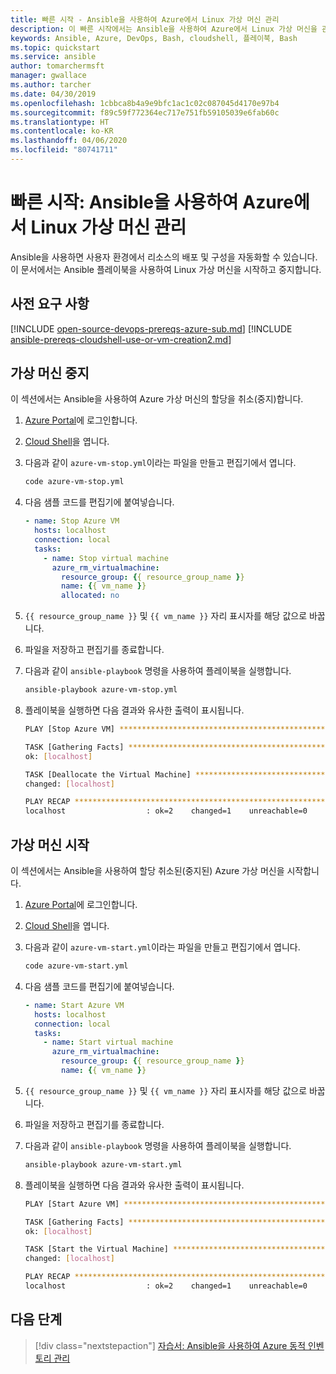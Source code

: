 ```yaml
---
title: 빠른 시작 - Ansible을 사용하여 Azure에서 Linux 가상 머신 관리
description: 이 빠른 시작에서는 Ansible을 사용하여 Azure에서 Linux 가상 머신을 관리하는 방법을 알아봅니다.
keywords: Ansible, Azure, DevOps, Bash, cloudshell, 플레이북, Bash
ms.topic: quickstart
ms.service: ansible
author: tomarchermsft
manager: gwallace
ms.author: tarcher
ms.date: 04/30/2019
ms.openlocfilehash: 1cbbca8b4a9e9bfc1ac1c02c087045d4170e97b4
ms.sourcegitcommit: f89c59f772364ec717e751fb59105039e6fab60c
ms.translationtype: HT
ms.contentlocale: ko-KR
ms.lasthandoff: 04/06/2020
ms.locfileid: "80741711"
---
```

# <a name="quickstart-manage-linux-virtual-machines-in-azure-using-ansible"></a>빠른 시작: Ansible을 사용하여 Azure에서 Linux 가상 머신 관리

Ansible을 사용하면 사용자 환경에서 리소스의 배포 및 구성을 자동화할 수 있습니다. 이 문서에서는 Ansible 플레이북을 사용하여 Linux 가상 머신을 시작하고 중지합니다. 

## <a name="prerequisites"></a>사전 요구 사항

[!INCLUDE [open-source-devops-prereqs-azure-sub.md](../../includes/open-source-devops-prereqs-azure-subscription.md)]
[!INCLUDE [ansible-prereqs-cloudshell-use-or-vm-creation2.md](../../includes/ansible-prereqs-cloudshell-use-or-vm-creation2.md)]

## <a name="stop-a-virtual-machine"></a>가상 머신 중지

이 섹션에서는 Ansible을 사용하여 Azure 가상 머신의 할당을 취소(중지)합니다.

1. [Azure Portal](https://go.microsoft.com/fwlink/p/?LinkID=525040)에 로그인합니다.

1. [Cloud Shell](/azure/cloud-shell/overview)을 엽니다.

1. 다음과 같이 `azure-vm-stop.yml`이라는 파일을 만들고 편집기에서 엽니다.

    ```bash
    code azure-vm-stop.yml
    ```

1. 다음 샘플 코드를 편집기에 붙여넣습니다.

    ```yaml
    - name: Stop Azure VM
      hosts: localhost
      connection: local
      tasks:
        - name: Stop virtual machine
          azure_rm_virtualmachine:
            resource_group: {{ resource_group_name }}
            name: {{ vm_name }}
            allocated: no
    ```

1. `{{ resource_group_name }}` 및 `{{ vm_name }}` 자리 표시자를 해당 값으로 바꿉니다.

1. 파일을 저장하고 편집기를 종료합니다.

1. 다음과 같이 `ansible-playbook` 명령을 사용하여 플레이북을 실행합니다.

    ```bash
    ansible-playbook azure-vm-stop.yml
    ```

1. 플레이북을 실행하면 다음 결과와 유사한 출력이 표시됩니다.

    ```bash
    PLAY [Stop Azure VM] ********************************************************

    TASK [Gathering Facts] ******************************************************
    ok: [localhost]

    TASK [Deallocate the Virtual Machine] ***************************************
    changed: [localhost]

    PLAY RECAP ******************************************************************
    localhost                  : ok=2    changed=1    unreachable=0    failed=0
    ```

## <a name="start-a-virtual-machine"></a>가상 머신 시작

이 섹션에서는 Ansible을 사용하여 할당 취소된(중지된) Azure 가상 머신을 시작합니다.

1. [Azure Portal](https://go.microsoft.com/fwlink/p/?LinkID=525040)에 로그인합니다.

1. [Cloud Shell](/azure/cloud-shell/overview)을 엽니다.

1. 다음과 같이 `azure-vm-start.yml`이라는 파일을 만들고 편집기에서 엽니다.

    ```bash
    code azure-vm-start.yml
    ```

1. 다음 샘플 코드를 편집기에 붙여넣습니다.

    ```yaml
    - name: Start Azure VM
      hosts: localhost
      connection: local
      tasks:
        - name: Start virtual machine
          azure_rm_virtualmachine:
            resource_group: {{ resource_group_name }}
            name: {{ vm_name }}
    ```

1. `{{ resource_group_name }}` 및 `{{ vm_name }}` 자리 표시자를 해당 값으로 바꿉니다.

1. 파일을 저장하고 편집기를 종료합니다.

1. 다음과 같이 `ansible-playbook` 명령을 사용하여 플레이북을 실행합니다.

    ```bash
    ansible-playbook azure-vm-start.yml
    ```

1. 플레이북을 실행하면 다음 결과와 유사한 출력이 표시됩니다.

    ```bash
    PLAY [Start Azure VM] ********************************************************

    TASK [Gathering Facts] ******************************************************
    ok: [localhost]

    TASK [Start the Virtual Machine] ********************************************
    changed: [localhost]

    PLAY RECAP ******************************************************************
    localhost                  : ok=2    changed=1    unreachable=0    failed=0
    ```

## <a name="next-steps"></a>다음 단계

> [!div class="nextstepaction"] 
> [자습서: Ansible을 사용하여 Azure 동적 인벤토리 관리](./dynamic-inventory-configure.md)